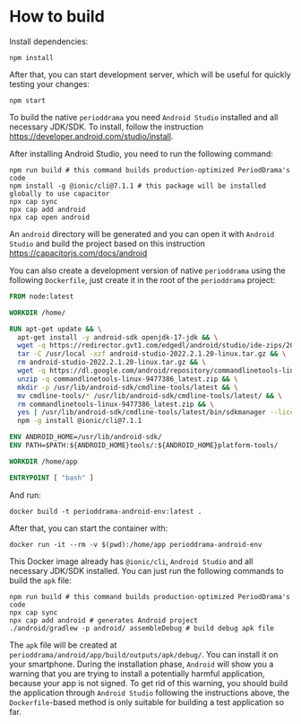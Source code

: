 # How to build

Install dependencies:

```shell
npm install
```

After that, you can start development server, which will be useful for quickly testing your changes:

```shell
npm start
```

To build the native `perioddrama` you need `Android Studio` installed and all necessary JDK/SDK. To install, follow the instruction <https://developer.android.com/studio/install>.

After installing Android Studio, you need to run the following command:

```shell
npm run build # this command builds production-optimized PeriodDrama's code
npm install -g @ionic/cli@7.1.1 # this package will be installed globally to use capacitor
npx cap sync
npx cap add android
npx cap open android
```

An `android` directory will be generated and you can open it with `Android Studio` and build the project based on this instruction <https://capacitorjs.com/docs/android>

You can also create a development version of native `perioddrama` using the following `Dockerfile`, just create it in the root of the `perioddrama` project:

```dockerfile
FROM node:latest

WORKDIR /home/

RUN apt-get update && \
  apt-get install -y android-sdk openjdk-17-jdk && \
  wget -q https://redirector.gvt1.com/edgedl/android/studio/ide-zips/2022.2.1.20/android-studio-2022.2.1.20-linux.tar.gz && \
  tar -C /usr/local -xzf android-studio-2022.2.1.20-linux.tar.gz && \
  rm android-studio-2022.2.1.20-linux.tar.gz && \
  wget -q https://dl.google.com/android/repository/commandlinetools-linux-9477386_latest.zip && \
  unzip -q commandlinetools-linux-9477386_latest.zip && \
  mkdir -p /usr/lib/android-sdk/cmdline-tools/latest && \
  mv cmdline-tools/* /usr/lib/android-sdk/cmdline-tools/latest/ && \
  rm commandlinetools-linux-9477386_latest.zip && \
  yes | /usr/lib/android-sdk/cmdline-tools/latest/bin/sdkmanager --licenses && \
  npm -g install @ionic/cli@7.1.1

ENV ANDROID_HOME=/usr/lib/android-sdk/
ENV PATH=$PATH:${ANDROID_HOME}tools/:${ANDROID_HOME}platform-tools/

WORKDIR /home/app

ENTRYPOINT [ "bash" ]
```

And run:

```shell
docker build -t perioddrama-android-env:latest .
```

After that, you can start the container with:

```shell
docker run -it --rm -v $(pwd):/home/app perioddrama-android-env
```

This Docker image already has `@ionic/cli`, `Android Studio` and all necessary JDK/SDK installed. You can just run the following commands to build the `apk` file:

```shell
npm run build # this command builds production-optimized PeriodDrama's code
npx cap sync
npx cap add android # generates Android project
./android/gradlew -p android/ assembleDebug # build debug apk file
```

The `apk` file will be created at `perioddrama/android/app/build/outputs/apk/debug/`. You can install it on your smartphone. During the installation phase, `Android` will show you a warning that you are trying to install a potentially harmful application, because your app is not signed. To get rid of this warning, you should build the application through `Android Studio` following the instructions above, the `Dockerfile`-based method is only suitable for building a test application so far.
